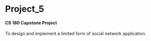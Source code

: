 # Project_5
#### CS 180 Capstone Project
To design and implement a limited form of social network application.
